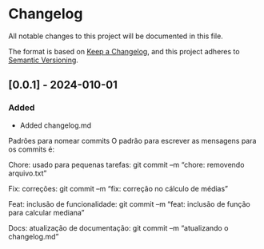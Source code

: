 # Changelog

All notable changes to this project will be documented in this file.

The format is based on [Keep a Changelog](https://keepachangelog.com/en/1.1.0/),
and this project adheres to [Semantic Versioning](https://semver.org/spec/v2.0.0.html).



## [0.0.1] - 2024-010-01

### Added

- Added changelog.md


Padrões para nomear commits O padrão para escrever as mensagens para os commits é: 

Chore: usado para pequenas tarefas: 
git commit  –m “chore: removendo arquivo.txt” 

Fix: correções: 
git commit  –m “fix: correção no cálculo de médias” 

Feat: inclusão de funcionalidade: 
git commit  –m “feat: inclusão de função para calcular mediana” 

Docs: atualização de documentação: 
git commit  –m “atualizando o changelog.md”